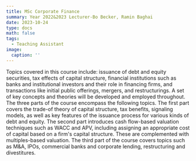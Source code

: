 ```yaml
---
title: MSc Corporate Finance
summary: Year 2022&2023 Lecturer-Bo Becker, Ramin Baghai
date: 2023-10-24
type: docs
math: false
tags:
  - Teaching Assistant
image:
  caption: ''
---
```


Topics covered in this course include: issuance of debt and equity securities, tax effects of capital structure, financial institutions such as banks and institutional investors and their role in financing firms, and transactions like initial public offerings, mergers, and restructurings. A set of key concepts and theories will be developed and employed throughout. The three parts of the course encompass the following topics. The first part covers the trade-of theory of capital structure, tax benefits, signaling models, as well as key features of the issuance process for various kinds of debt and equity. The second part introduces cash flow-based valuation techniques such as WACC and APV, including assigning an appropriate cost of capital based on a firm's capital structure. These are complemented with multiples-based valuation. The third part of the course covers topics such as M&A, IPOs, commercial banks and corporate lending, restructuring and divestitures.